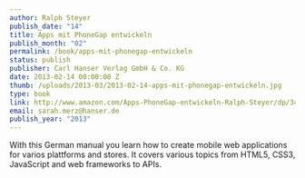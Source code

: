 ```yaml
---
author: Ralph Steyer
publish_date: "14"
title: Apps mit PhoneGap entwickeln
publish_month: "02"
permalink: /book/apps-mit-phonegap-entwickeln
status: publish
publisher: Carl Hanser Verlag GmbH & Co. KG
date: 2013-02-14 00:00:00 Z
thumb: /uploads/2013-03/2013-02-14-apps-mit-phonegap-entwickeln.jpg
type: book
link: http://www.amazon.com/Apps-PhoneGap-entwickeln-Ralph-Steyer/dp/3446435107
email: sarah.merz@hanser.de
publish_year: "2013"
---
```


With this German manual you learn how to create mobile web applications for varios plattforms and stores. It covers various topics from HTML5, CSS3, JavaScript and web frameworks to APIs.
